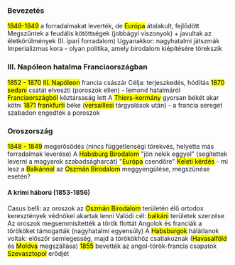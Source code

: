 ### Bevezetés
<mark class="hltr-orange">1848-1849</mark> a forradalmakat leverték, de <mark class="hltr-green">Európa</mark> átalakult, fejlődött
Megszűntek a feudális kötöttségek (jobbágyi viszonyok) + javultak az életkörülmények (II. ipari forradalom)
Ugyanakkor: nagyhatalmi játszmák
Imperializmus kora - olyan politika, amely birodalom kiépítésére törekszik
### III. Napóleon hatalma Franciaországban
<mark class="hltr-orange">1852 - 1870</mark> <mark class="hltr-cyan">III. Napóleon</mark> francia császár
Célja: terjeszkedés, hódítás
<mark class="hltr-orange">1870</mark> <mark class="hltr-green">sedani</mark> csatát elveszti (poroszok ellen) - lemond hatalmáról
<mark class="hltr-green">Franciaországból</mark> köztársaság lett
A <mark class="hltr-cyan">Thiers-kormány</mark> gyorsan békét akar kötni
<mark class="hltr-orange">1871</mark> <mark class="hltr-green">frankfurti</mark> béke (<mark class="hltr-green">versaillesi</mark> tárgyalások után) - a francia sereget szabadon engedték a poroszok
### Oroszország
<mark class="hltr-orange">1848 - 1849</mark> megerősödés (nincs függetlenségi törekvés, helyette más forradalmak leverése)
A <mark class="hltr-green">Habsburg Birodalom</mark> "jön nekik eggyel" (segítettek leverni a magyarok szabadságharcát)
"<mark class="hltr-green">Európa</mark> csendőre"
<mark class="hltr-purple">Keleti kérdés</mark> - mi lesz a <mark class="hltr-green">Balkánnal</mark> az <mark class="hltr-green">Oszmán Birodalom</mark> meggyengülése, megszűnése esetén?
#### A krími háború (1853-1856)
Casus belli: az oroszok az <mark class="hltr-green">Oszmán Birodalom</mark> területén élő ortodox keresztények védnökei akartak lenni
Valódi cél: <mark class="hltr-green">balkáni</mark> területek szerzése
Az oroszok megsemmisítették a török flottát
Angolok és franciák a törököket támogatták (nagyhatalmi egyensúly)
A <mark class="hltr-cyan">Habsburgok</mark> hálátlanok voltak: először semlegesség, majd a törökökhöz csatlakoznak (<mark class="hltr-green">Havasalföld</mark> és <mark class="hltr-green">Moldva</mark> megszállása)
<mark class="hltr-orange">1855</mark> bevették az angol-török-francia csapatok <mark class="hltr-green">Szevasztopol</mark> erődjét